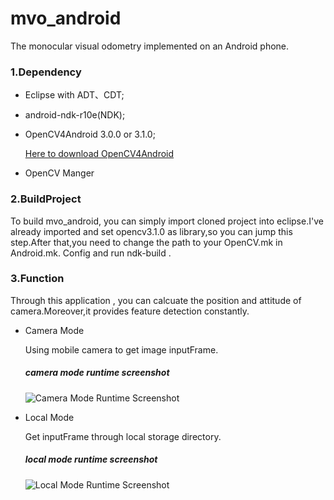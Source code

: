 # mvo_android
The monocular visual odometry implemented on an Android phone.
### 1.Dependency
* Eclipse with ADT、CDT;
* android-ndk-r10e(NDK);
* OpenCV4Android 3.0.0 or 3.1.0;

  [Here to download OpenCV4Android](http://opencv.org/downloads.html)
* OpenCV Manger

### 2.BuildProject
To build mvo_android, you can simply import cloned project into eclipse.I've already imported and set opencv3.1.0 as library,so you can jump this step.After that,you need to change the path to your OpenCV.mk in Android.mk. Config and run ndk-build . 

### 3.Function
Through this application , you can calcuate the position and attitude of camera.Moreover,it provides feature detection constantly.

* Camera Mode

  Using mobile camera to get image inputFrame.
  ##### camera mode runtime screenshot
  ![Camera Mode Runtime Screenshot](http://7xqxgd.com1.z0.glb.clouddn.com/camrea_%E5%89%AF%E6%9C%AC.png)
* Local Mode

  Get inputFrame through local storage directory.
  ##### local mode runtime screenshot
  ![Local Mode Runtime Screenshot](http://7xqxgd.com1.z0.glb.clouddn.com/local_%E5%89%AF%E6%9C%AC(1).png)

